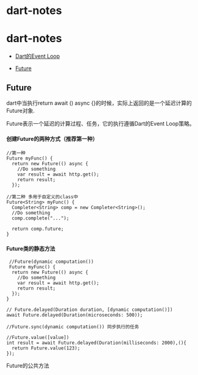 # dart-notes

# dart-notes

- [Dart的Event Loop](#Dart的EventLoop)

- [Future](#Future)



## Future

dart中当执行return await () async {}的时候，实际上返回的是一个延迟计算的Future对象.

Future表示一个延迟的计算过程、任务，它的执行遵循Dart的Event Loop策略。

#### 创建Future的两种方式（推荐第一种）
```
//第一种
Future myFunc() {
  return new Future(() async {
    //Do something
    var result = await http.get();
    return result;
  });

//第二种 多用于自定义的class中
Future<String> myFunc() {
  Completer<String> comp = new Completer<String>();
  //Do something
  comp.complete("...");

  return comp.future;
}

```
  


#### Future类的静态方法
```
 //Future(dynamic computation()) 
 Future myFunc() {
  return new Future(() async {
    //Do something
    var result = await http.get();
    return result;
  });
}

// Future.delayed(Duration duration, [dynamic computation()])
await Future.delayed(Duration(microseconds: 500));

//Future.sync(dynamic computation()) 同步执行的任务

//Future.value([value])
int result = await Future.delayed(Duration(milliseconds: 2000),(){
  return Future.value(123);
});

```
Future的公共方法
```
 
```

